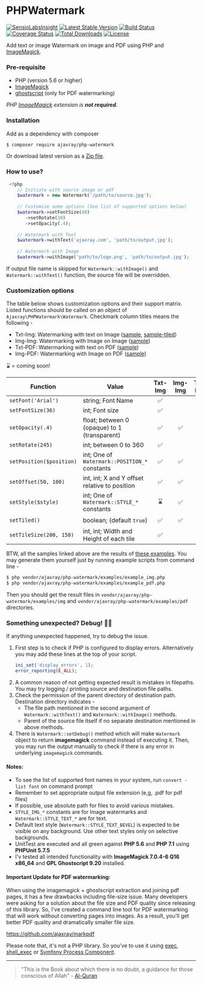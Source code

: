 # PHPWatermark

[![SensioLabsInsight](https://insight.sensiolabs.com/projects/cf8fe138-7232-4390-a3c6-f9e509221353/small.png)](https://insight.sensiolabs.com/projects/cf8fe138-7232-4390-a3c6-f9e509221353)
[![Latest Stable Version](https://poser.pugx.org/ajaxray/php-watermark/v/stable)](https://packagist.org/packages/ajaxray/php-watermark)
[![Build Status](https://travis-ci.org/ajaxray/php-watermark.svg?branch=master)](https://travis-ci.org/ajaxray/php-watermark)
[![Coverage Status](https://coveralls.io/repos/github/ajaxray/php-watermark/badge.svg?branch=master)](https://coveralls.io/github/ajaxray/php-watermark?branch=master)
[![Total Downloads](https://poser.pugx.org/ajaxray/php-watermark/downloads)](https://packagist.org/packages/ajaxray/php-watermark)
[![License](https://poser.pugx.org/ajaxray/php-watermark/license)](https://packagist.org/packages/ajaxray/php-watermark)


Add text or image Watermark on image and PDF using PHP and [ImageMagick][1].

### Pre-requisite
 
 - PHP (version 5.6 or higher)
 - [ImageMagick][1]
 - [ghostscript][2] (only for PDF watermarking)

_PHP [ImageMagick][3] extension is **not required**._
 
### Installation
 
 Add as a dependency with composer
 
 ```bash
 $ composer require ajaxray/php-watermark
 ```
 
 Or download latest version as a [Zip file](https://github.com/ajaxray/php-watermark/archive/master.zip).
 
 ### How to use?
 
 ```php
  <?php
     // Initiate with source image or pdf
     $watermark = new Watermark('/path/to/source.jpg');
     
     // Customize some options (See list of supported options below)
     $watermark->setFontSize(48)
        ->setRotate(30)
        ->setOpacity(.4);
     
     // Watermark with Text
     $watermark->withText('ajaxray.com', 'path/to/output.jpg');
     
     // Watermark with Image
     $watermark->withImage('path/to/logo.png', 'path/to/output.jpg');
  ```
If output file name is skipped for `Watermark::withImage()` and `Watermark::withText()` function, the source file will be overridden. 
 
 
 ### Customization options
 
 The table below shows customization options and their support matrix.
 Listed functions should be called on an object of `Ajaxray\PHPWatermark\Watermark`.
 Checkmark column titles means the following - 
  
- Txt-Img: Watermarking with text on Image ([sample][4], [sample-tiled][5])
- Img-Img: Watermarking with Image on Image ([sample][6])
- Txt-PDF: Watermarking with text on PDF ([sample][7])
- Img-PDF: Watermarking with Image on PDF ([sample][8])

&#8987; = coming soon!

 | Function | Value | Txt-Img | Img-Img | Txt-PDF | Img-PDF |
 |---|---|:---:|:---:|:---:|:---:|
 |`setFont('Arial')` | string; Font Name | &#9989; |   | &#9989; |   |
 |`setFontSize(36)` | int; Font size | &#9989; |   | &#9989; |   |
 |`setOpacity(.4)` | float; between 0 (opaque) to 1 (transparent) | &#9989; | &#9989; | &#9989; | &#9989; |
 |`setRotate(245)` | int; between 0 to 360 | &#9989; |   | &#9989; |   |
 |`setPosition($position)` | int; One of `Watermark::POSITION_*` constants | &#9989; | &#9989; | &#9989; | &#9989; |
 |`setOffset(50, 100)` | int, int; X and Y offset relative to position | &#9989; | &#9989; | &#9989; | &#9989; |
 |`setStyle($style)` | int; One of `Watermark::STYLE_*` constants | &#8987; | &#9989; | &#8987; | &#8987; |
 |`setTiled()` | boolean; (default `true`) | &#9989; | &#9989; | &#8987; | &#8987;  |
 |`setTileSize(200, 150)` | int, int; Width and Height of each tile | &#9989; |   | &#8987; |   |

 
 BTW, all the samples linked above are the results of [these examples][9].
 You may generate them yourself just by running example scripts from command line - 
  
```bash
$ php vendor/ajaxray/php-watermark/examples/example_img.php
$ php vendor/ajaxray/php-watermark/examples/example_pdf.php
```
Then you should get the result files in `vendor/ajaxray/php-watermark/examples/img` 
and `vendor/ajaxray/php-watermark/examples/pdf` directories.
 
### Something unexpected? Debug! 🐞🔫 

If anything unexpected happened, try to debug the issue.

1. First step is to check if PHP is configured to display errors. Alternatively you may add these lines at the top of your script. 
    ```php
    ini_set('display_errors', 1);
    error_reporting(E_ALL);
    ```
2. A common reason of not getting expected result is mistakes in filepaths. You may try logging / printing source and destination file paths. 
3. Check the permission of the parent directory of destination path. Destination directory indicates -
    - The file path mentioned in the second argument of `Watermark::withText()` and `Watermark::withImage()` methods. 
    - Parent of the source file itself if no separate destination mentioned in above methods.
4. There is `Watermark::setDebug()` method which will make `Watermark` object to return **imagemagick** command instead of executing it. 
Then, you may run the output manually to check if there is any error in underlying `imagemagick` commands. 


#### Notes:

* To see the list of supported font names in your system, run `convert -list font` on command prompt
* Remember to set appropriate output file extension (e,g, .pdf for pdf files)
* If possible, use absolute path for files to avoid various mistakes.
* `STYLE_IMG_*` constants are for Image watermarks and `Watermark::STYLE_TEXT_*` are for text.
* Default text style (`Watermark::STYLE_TEXT_BEVEL`) is expected to be visible on any background. 
Use other text styles only on selective backgrounds.
* UnitTest are executed and all green against **PHP 5.6** and **PHP 7.1** using **PHPUnit 5.7.5**
* I'v tested all intended functionality with **ImageMagick 7.0.4-6 Q16 x86_64** and **GPL Ghostscript 9.20** installed.  
 

#### Important Update for PDF watermarking:

When using the imagemagick + ghostscript extraction and joining pdf pages, it has a few drawbacks including file-size issue. Many developers were asking for a solution about the file size and PDF quality since releasing of this library.
So, I've created a command line tool for PDF watermarking that will work without converting pages into images. As a result, you'll get better PDF quality and dramatically smaller file size.

https://github.com/ajaxray/markpdf

Please note that, it's not a PHP library. So you've to use it using [exec][10], [shell_exec][11] or [Symfony Process Component][12].

---

> "This is the Book about which there is no doubt, a guidance for those conscious of Allah" - [Al-Quran](http://quran.com)

[1]: http://www.imagemagick.org "ImageMagick Command line tool"
[2]: https://www.ghostscript.com/ "GhostScript"
[3]: http://php.net/manual/en/book.imagick.php "PHP ImageMagick Extension"
[4]: https://www.dropbox.com/s/itff1ot0h4lj1o3/watermark_text_on_img.jpg?dl=0 "Text Watermarking on Image"
[5]: https://www.dropbox.com/s/8xvr1xwlm76jiom/watermark_text_tiles_on_img.jpg?dl=0 "Tiled Text Watermarking on Image"
[6]: https://www.dropbox.com/s/k2ghbaaif1vxnws/watermark_img_on_img.jpg?dl=0 "Image Watermarking on Image"
[7]: https://www.dropbox.com/s/aorp9aoggynn3pt/watermark_text_on_pdf.pdf?dl=0 "Text Watermarking on PDF"
[8]: https://www.dropbox.com/s/myn2is2nx3xtm3v/watermark_img_on_pdf.pdf?dl=0 "Image Watermarking on PDF"
[9]: https://github.com/ajaxray/php-watermark/tree/master/examples "Example scripts"
[10]: http://php.net/manual/en/function.exec.php
[11]: http://php.net/manual/en/function.shell-exec.php
[12]: https://symfony.com/doc/current/components/process.html
